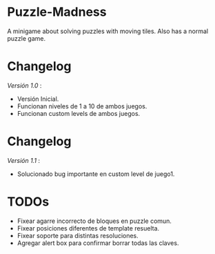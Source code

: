 # Puzzle-Madness
A minigame about solving puzzles with moving tiles. Also has a normal puzzle game.

# Changelog
*Versión 1.0* : 
- Versión Inicial. 
- Funcionan niveles de 1 a 10 de ambos juegos.
- Funcionan custom levels de ambos juegos.

# Changelog
*Versión 1.1* : 
- Solucionado bug importante en custom level de juego1.

# TODOs
- Fixear agarre incorrecto de bloques en puzzle comun.
- Fixear posiciones diferentes de template resuelta.
- Fixear soporte para distintas resoluciones.
- Agregar alert box para confirmar borrar todas las claves.
